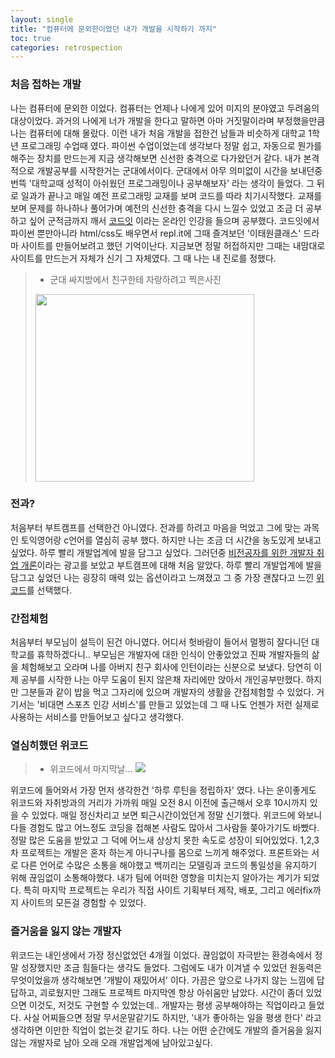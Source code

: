 ```yaml
---
layout: single
title: "컴퓨터에 문외한이었던 내가 개발을 시작하기 까지"
toc: true
categories: retrospection
---
```


### 처음 접하는 개발

나는 컴퓨터에 문외한 이었다.
컴퓨터는 언제나 나에게 있어 미지의 분야였고 두려움의 대상이었다. 
과거의 나에게 너가 개발을 한다고 말하면 아마 거짓말이라며 부정했을만큼 나는 컴퓨터에 대해 몰랐다.
이런 내가 처음 개발을 접한건 남들과 비슷하게 대학교 1학년 프로그래밍 수업때 였다.
파이썬 수업이었는데 생각보다 정말 쉽고, 자동으로 뭔가를 해주는 장치를 만드는게 지금 생각해보면 신선한 충격으로 다가왔던거 같다.
내가 본격적으로 개발공부를 시작한거는 군대에서이다.
군대에서 아무 의미없이 시간을 보내던중 번뜩 '대학교때 성적이 아쉬웠던 프로그래밍이나 공부해보자' 라는 생각이 들었다.
그 뒤로 일과가 끝나고 매일 예전 프로그래밍 교재를 보며 코드를 따라 치기시작했다.
교재를 보며 문제를 하나하나 풀어가며 예전의 신선한 충격을 다시 느낄수 있었고 
조금 더 공부하고 싶어 군적금까지 깨서 [코드잇](https://www.codeit.kr/dashboard) 이라는 온라인 인강을 들으며 공부했다. 
코드잇에서 파이썬 뿐만아니라 html/css도 배우면서 repl.it에 그때 즐겨보던 '이태원클래스' 드라마 사이트를 만들어보려고 했던 기억이난다.
지금보면 정말 허접하지만 그때는 내맘대로 사이트를 만드는거 자체가 신기 그 자체였다. 
그 때 나는 내 진로를 정했다.


>- 군대 싸지방에서 친구한테 자랑하려고 찍은사진
><img src="https://images.velog.io/images/gigymi2005/post/59da7ec3-eae1-4d63-bee3-ff479a568013/KakaoTalk_Photo_2021-07-14-12-33-22.jpeg" width='350' height='300'>

### 전과?
처음부터 부트캠프를 선택한건 아니였다. 
전과를 하려고 마음을 먹었고 그에 맞는 과목인 토익영어랑 c언어를 열심히 공부 했다. 
하지만 나는 조금 더 시간을 농도있게 보내고 싶었다. 하루 빨리 개발업계에 발을 담그고 싶었다. 
그러던중 [비전공자를 위한 개발자 취업 개론](https://www.inflearn.com/course/%EA%B0%9C%EB%B0%9C%EC%9E%90-%EC%B7%A8%EC%97%85-%EC%9E%85%EB%AC%B8-%EA%B0%9C%EB%A1%A0/dashboard)이라는 광고를 보았고 부트캠프에 대해 처음 알았다.
하루 빨리 개발업계에 발을 담그고 싶었던 나는 굉장히 매력 있는 옵션이라고 느껴졌고 그 중 가장 괜찮다고 느낀 [위코드](https://wecode.co.kr/?gclid=CjwKCAjw87SHBhBiEiwAukSeUROqFYUATKlv4xu654jGjiVifoztofJkXKdmIkH4jfwpc_PbiuaPghoCdIcQAvD_BwE)를 선택했다. 


### 간접체험
처음부터 부모님이 설득이 된건 아니였다.
어디서 헛바람이 들어서 멀쩡히 잘다니던 대학교를 휴학하겠다니..
부모님은 개발자에 대한 인식이 안좋았었고 진짜 개발자들의 삶을 체험해보고 오라며 나를 아버지 친구 회사에 인턴이라는 신분으로 보냈다.
당연히 이제 공부를 시작한 나는 아무 도움이 된지 않은채 자리에만 앉아서 개인공부만했다.
하지만 그분들과 같이 밥을 먹고 그자리에 있으며 개발자의 생활을 간접체험할 수 있었다. 
거기서는 '비대면 스포츠 인강 서비스'를 만들고 있었는데 그 때 나도 언젠가 저런 실제로 사용하는 서비스를 만들어보고 싶다고 생각했다.

### 열심히했던 위코드
>- 위코드에서 마지막날...
>![](https://images.velog.io/images/gigymi2005/post/e64d3529-a305-4421-8b5d-20b0a357540a/KakaoTalk_Photo_2021-07-14-17-13-44.jpeg)

위코드에 들어와서 가장 먼저 생각한건 '하루 루틴을 정립하자' 였다. 
나는 운이좋게도 위코드와 자취방과의 거리가 가까워 매일 오전 8시 이전에 출근해서 오후 10시까지 있을 수 있었다. 매일 정신차리고 보면 퇴근시간이었던게 정말 신기했다.
위코드에 와보니 다들 경험도 많고 어느정도 코딩을 접해본 사람도 많아서 그사람들 쫒아가기도 바빴다. 정말 많은 도움을 받았고 그 덕에 어느새 상상치 못한 속도로 성장이 되어있었다.
1,2,3 차 프로젝트는 개발은 혼자 하는게 아니구나를 몸으로 느끼게 해주었다. 
프론트와는 서로 다른 언어로 수많은 소통을 해야했고 백끼리는 모델링과 코드의 통일성을 유지하기 위해 끊임없이 소통해야했다. 내가 팀에 어떠한 영향을 미치는지 알아가는 계기가 되었다.
특히 마지막 프로젝트는 우리가 직접 사이트 기획부터 제작, 배포, 그리고 에러fix까지 사이트의 모든걸 경험할 수 있었다.   



### 즐거움을 잃지 않는 개발자
위코드는 내인생에서 가장 정신없었던 4개월 이었다.
끊임없이 자극받는 환경속에서 정말 성장했지만 조금 힘들다는 생각도 들었다.
그럼에도 내가 이겨낼 수 있었던 원동력은 무엇이었을까 생각해보면 '개발이 재밌어서' 이다.
가끔은 앞으로 나가지 않는 느낌에 답답하고, 괴로웠지만 그래도 프로젝트 마지막엔 항상 아쉬움만 남았다. 시간이 좀더 있었으면 이것도, 저것도 구현할 수 있었는데..
개발자는 평생 공부해야하는 직업이라고 들었다.
사실 어찌들으면 정말 무서운말같기도 하지만, '내가 좋아하는 일을 평생 한다' 라고 생각하면 이만한 직업이 없는것 같기도 하다.
나는 어떤 순간에도 개발의 즐거움을 잃지 않는 개발자로 남아 오래 오래 개발업계에 남아있고싶다.

